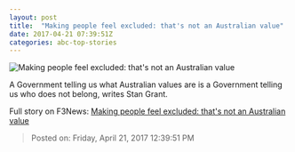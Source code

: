 ```yaml
---
layout: post
title:  "Making people feel excluded: that's not an Australian value"
date: 2017-04-21 07:39:51Z
categories: abc-top-stories
---
```


![Making people feel excluded: that's not an Australian value](http://www.abc.net.au/news/image/8214880-1x1-700x700.jpg)

A Government telling us what Australian values are is a Government telling us who does not belong, writes Stan Grant.


Full story on F3News: [Making people feel excluded: that's not an Australian value](http://www.f3nws.com/n/XcYzzG)

> Posted on: Friday, April 21, 2017 12:39:51 PM
